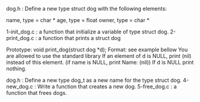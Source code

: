 dog.h : Define a new type struct dog with the following elements:

name, type = char * age, type = float owner, type = char *

1-init_dog.c : a function that initialize a variable of type struct dog. 2-print_dog.c : a function that prints a struct dog

Prototype: void print_dog(struct dog *d); Format: see example bellow You are allowed to use the standard library If an element of d is NULL, print (nil) instead of this element. (if name is NULL, print Name: (nil)) If d is NULL print nothing.

dog.h : Define a new type dog_t as a new name for the type struct dog. 4-new_dog.c : Write a function that creates a new dog. 5-free_dog.c : a function that frees dogs.
